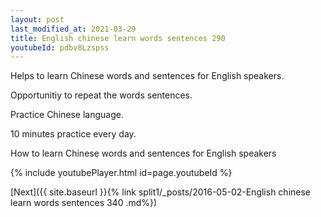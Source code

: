 ```yaml
---
layout: post
last_modified_at: 2021-03-29
title: English chinese learn words sentences 290 
youtubeId: pdbv8Lzspss
---
```

 
 
Helps to learn Chinese words and sentences for English speakers.

Opportunitiy to repeat the words sentences. 

Practice Chinese language. 
 
10 minutes practice every day. 
 
How to learn Chinese words and sentences for English speakers 
 
{% include youtubePlayer.html id=page.youtubeId %}
 
 
[Next]({{ site.baseurl }}{% link  split1/_posts/2016-05-02-English chinese learn words sentences 340 .md%})
 
